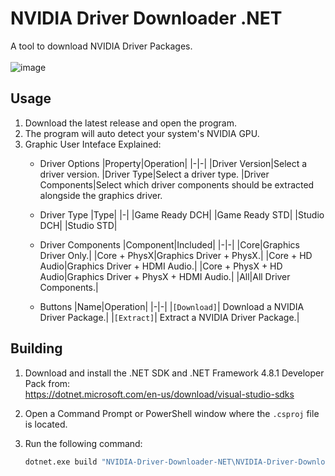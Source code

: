 # NVIDIA Driver Downloader .NET
A tool to download NVIDIA Driver Packages.<br><br>
![image](https://github.com/Aetopia/NVIDIA-Driver-Downloader-NET/assets/41850963/32644629-73d5-415a-9d0f-e4ab2542bfc3)

## Usage
1. Download the latest release and open the program.
2. The program will auto detect your system's NVIDIA GPU.
3. Graphic User Inteface Explained:<br>
    - Driver Options
        |Property|Operation|
        |-|-|
        |Driver Version|Select a driver version.
        |Driver Type|Select a driver type.
        |Driver Components|Select which driver components should be extracted alongside the graphics driver. 

    - Driver Type
        |Type|
        |-|
        |Game Ready DCH| 
        |Game Ready STD|
        |Studio DCH|
        |Studio STD|

    - Driver Components
        |Component|Included|
        |-|-|
        |Core|Graphics Driver Only.|
        |Core + PhysX|Graphics Driver + PhysX.|
        |Core + HD Audio|Graphics Driver + HDMI Audio.|
        |Core + PhysX + HD Audio|Graphics Driver + PhysX + HDMI Audio.|
        |All|All Driver Components.|

    - Buttons
    |Name|Operation|
    |-|-|
    |`[Download]`| Download a NVIDIA Driver Package.|
    |`[Extract]`| Extract a NVIDIA Driver Package.|

## Building
1. Download and install the .NET SDK and .NET Framework 4.8.1 Developer Pack from:<br>https://dotnet.microsoft.com/en-us/download/visual-studio-sdks
2. Open a Command Prompt or PowerShell window where the `.csproj` file is located.
3. Run the following command:

    ```cmd
    dotnet.exe build "NVIDIA-Driver-Downloader-NET\NVIDIA-Driver-Downloader-NET.csproj" --configuration Release
    ```
